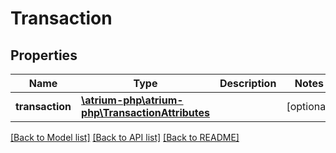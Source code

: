 # Transaction

## Properties
Name | Type | Description | Notes
------------ | ------------- | ------------- | -------------
**transaction** | [**\atrium-php\atrium-php\TransactionAttributes**](TransactionAttributes.md) |  | [optional] 

[[Back to Model list]](../README.md#documentation-for-models) [[Back to API list]](../README.md#documentation-for-api-endpoints) [[Back to README]](../README.md)


